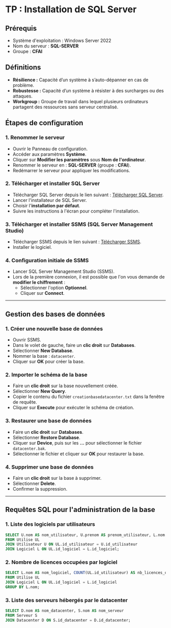 # TP : Installation de SQL Server

## Prérequis
- Système d'exploitation : Windows Server 2022
- Nom du serveur : **SQL-SERVER**
- Groupe : **CFAI**

## Définitions

- **Résilience :** Capacité d’un système à s’auto-dépanner en cas de problème.
- **Robustesse :** Capacité d’un système à résister à des surcharges ou des attaques.
- **Workgroup :** Groupe de travail dans lequel plusieurs ordinateurs partagent des ressources sans serveur centralisé.

## Étapes de configuration

### 1. Renommer le serveur
- Ouvrir le Panneau de configuration.
- Accéder aux paramètres **Système**.
- Cliquer sur **Modifier les paramètres** sous **Nom de l'ordinateur**.
- Renommer le serveur en : **SQL-SERVER** (groupe : **CFAI**).
- Redémarrer le serveur pour appliquer les modifications.

### 2. Télécharger et installer SQL Server
- Télécharger SQL Server depuis le lien suivant : [Télécharger SQL Server](https://www.microsoft.com/fr-fr/sql-server/sql-server-downloads?msockid=3ba52c0bb6c468711a7838f2b78369cf).
- Lancer l'installateur de SQL Server.
- Choisir l'**installation par défaut**.
- Suivre les instructions à l'écran pour compléter l'installation.

### 3. Télécharger et installer SSMS (SQL Server Management Studio)
- Télécharger SSMS depuis le lien suivant : [Télécharger SSMS](https://aka.ms/ssmsfullsetup).
- Installer le logiciel.

### 4. Configuration initiale de SSMS
- Lancer SQL Server Management Studio (SSMS).
- Lors de la première connexion, il est possible que l'on vous demande de **modifier le chiffrement** :
  - Sélectionner l'option **Optionnel**.
  - Cliquer sur **Connect**.

---

## Gestion des bases de données

### 1. Créer une nouvelle base de données
- Ouvrir SSMS.
- Dans le volet de gauche, faire un **clic droit** sur **Databases**.
- Sélectionner **New Database**.
- Nommer la base : `datacenter`.
- Cliquer sur **OK** pour créer la base.

### 2. Importer le schéma de la base
- Faire un **clic droit** sur la base nouvellement créée.
- Sélectionner **New Query**.
- Copier le contenu du fichier `creationbasedatacenter.txt` dans la fenêtre de requête.
- Cliquer sur **Execute** pour exécuter le schéma de création.

### 3. Restaurer une base de données
- Faire un **clic droit** sur **Databases**.
- Sélectionner **Restore Database**.
- Cliquer sur **Device**, puis sur les **…** pour sélectionner le fichier `datacenter.bak`.
- Sélectionner le fichier et cliquer sur **OK** pour restaurer la base.

### 4. Supprimer une base de données
- Faire un **clic droit** sur la base à supprimer.
- Sélectionner **Delete**.
- Confirmer la suppression.

---

## Requêtes SQL pour l'administration de la base

### 1. Liste des logiciels par utilisateurs
```sql
SELECT U.nom AS nom_utilisateur, U.prenom AS prenom_utilisateur, L.nom AS nom_logiciel
FROM Utilise UL
JOIN Utilisateur U ON UL.id_utilisateur = U.id_utilisateur
JOIN Logiciel L ON UL.id_logiciel = L.id_logiciel;
```

### 2. Nombre de licences occupées par logiciel
```sql
SELECT L.nom AS nom_logiciel, COUNT(UL.id_utilisateur) AS nb_licences_occupees
FROM Utilise UL
JOIN Logiciel L ON UL.id_logiciel = L.id_logiciel
GROUP BY L.nom;
```

### 3. Liste des serveurs hébergés par le datacenter
```sql
SELECT D.nom AS nom_datacenter, S.nom AS nom_serveur
FROM Serveur S
JOIN Datacenter D ON S.id_datacenter = D.id_datacenter;
```
